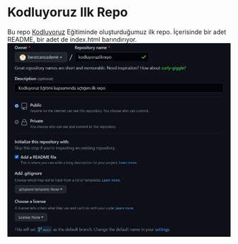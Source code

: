 # Kodluyoruz Ilk Repo
Bu repo [Kodluyoruz](https://www.kodluyoruz.org) Eğitiminde oluşturduğumuz ilk repo. İçerisinde bir adet README, bir adet de index.html barındırıyor.
![](/image1.jpg)